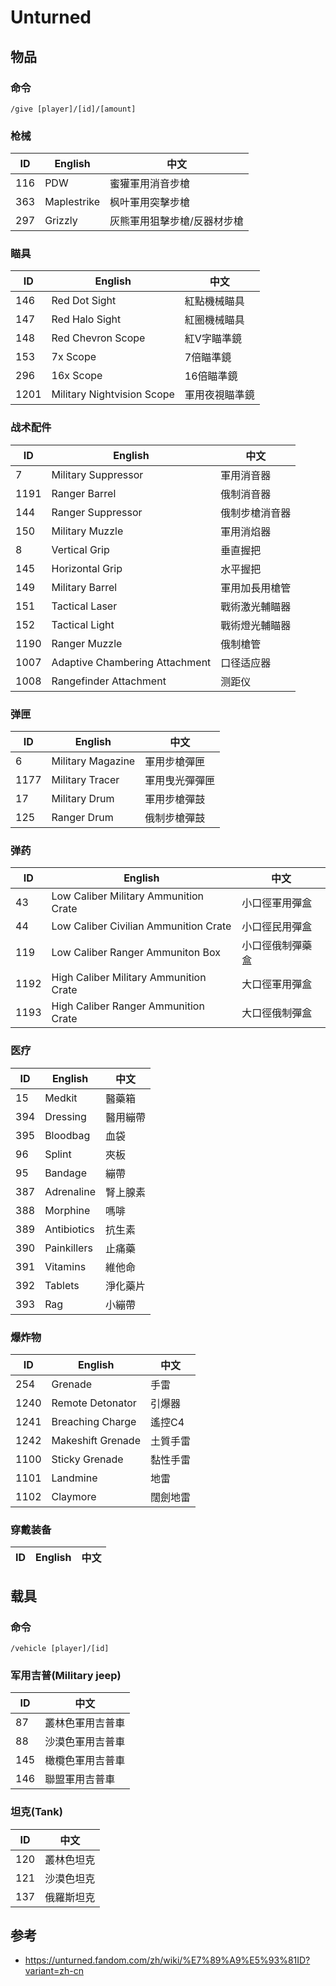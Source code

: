 # Unturned

## 物品

### 命令

```
/give [player]/[id]/[amount]
```

### 枪械

| ID  | English     | 中文 |
| --- | ----------- | --- |
| 116 | PDW         | 蜜獾軍用消音步槍
| 363 | Maplestrike | 枫叶軍用突擊步槍
| 297 | Grizzly     | 灰熊軍用狙擊步槍/反器材步槍

### 瞄具

| ID   | English     | 中文 |
| ---- | ----------- | --- |
| 146  | Red Dot Sight              | 紅點機械瞄具
| 147  | Red Halo Sight             | 紅圈機械瞄具
| 148  | Red Chevron Scope          | 紅V字瞄準鏡
| 153  | 7x Scope                   | 7倍瞄準鏡
| 296  | 16x Scope                  | 16倍瞄準鏡
| 1201 | Military Nightvision Scope | 軍用夜視瞄準鏡

### 战术配件

| ID   | English     | 中文 |
| ---- | ----------- | --- |
| 7    | Military Suppressor            | 軍用消音器
| 1191 | Ranger Barrel                  | 俄制消音器
| 144  | Ranger Suppressor              | 俄制步槍消音器
| 150  | Military Muzzle                | 軍用消焰器
| 8    | Vertical Grip                  | 垂直握把
| 145  | Horizontal Grip                | 水平握把
| 149  | Military Barrel                | 軍用加長用槍管
| 151  | Tactical Laser                 | 戰術激光輔瞄器
| 152  | Tactical Light                 | 戰術燈光輔瞄器
| 1190 | Ranger Muzzle                  | 俄制槍管
| 1007 | Adaptive Chambering Attachment | 口径适应器
| 1008 | Rangefinder Attachment         | 测距仪

### 弹匣

| ID   | English     | 中文 |
| ---- | ----------- | --- |
| 6    | Military Magazine | 軍用步槍彈匣
| 1177 | Military Tracer   | 軍用曳光彈彈匣
| 17   | Military Drum     | 軍用步槍彈鼓
| 125  | Ranger Drum       | 俄制步槍彈鼓

### 弹药

| ID  | English     | 中文 |
| --- | ----------- | --- |
| 43  | Low Caliber Military Ammunition Crate   | 小口徑軍用彈盒
| 44  | Low Caliber Civilian Ammunition Crate   | 小口徑民用彈盒
| 119 | Low Caliber Ranger Ammuniton Box        | 小口徑俄制彈藥盒
| 1192 | High Caliber Military Ammunition Crate | 大口徑軍用彈盒
| 1193 | High Caliber Ranger Ammunition Crate   | 大口徑俄制彈盒

### 医疗

| ID  | English     | 中文 |
| --- | ----------- | --- |
| 15  | Medkit      | 醫藥箱
| 394 | Dressing    | 醫用繃帶
| 395 | Bloodbag    | 血袋
| 96  | Splint      | 夾板
| 95  | Bandage     | 繃帶
| 387 | Adrenaline  | 腎上腺素
| 388 | Morphine    | 嗎啡
| 389 | Antibiotics | 抗生素
| 390 | Painkillers | 止痛藥
| 391 | Vitamins    | 維他命
| 392 | Tablets     | 淨化藥片
| 393 | Rag         | 小繃帶

### 爆炸物

| ID  | English     | 中文 |
| --- | ----------- | --- |
| 254  | Grenade           | 手雷
| 1240 | Remote Detonator  | 引爆器
| 1241 | Breaching Charge  | 遙控C4
| 1242 | Makeshift Grenade | 土質手雷
| 1100 | Sticky Grenade    | 黏性手雷
| 1101 | Landmine          | 地雷
| 1102 | Claymore          | 闊劍地雷

### 穿戴装备

| ID   | English     | 中文 |
| ---- | ----------- | --- |

## 载具

### 命令

```
/vehicle [player]/[id]
```

### 军用吉普(Military jeep)

| ID   | 中文 |
| ---- | --- |
| 87  | 叢林色軍用吉普車
| 88  | 沙漠色軍用吉普車
| 145 | 橄欖色軍用吉普車
| 146 | 聯盟軍用吉普車

### 坦克(Tank)

| ID   | 中文 |
| ---- | --- |
| 120 | 叢林色坦克
| 121 | 沙漠色坦克
| 137 | 俄羅斯坦克

## 参考

- <https://unturned.fandom.com/zh/wiki/%E7%89%A9%E5%93%81ID?variant=zh-cn>

